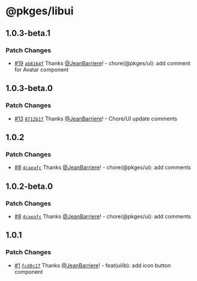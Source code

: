 # @pkges/libui

## 1.0.3-beta.1

### Patch Changes

- [#19](https://github.com/JeanBarriere/turbo-changeset-monorepo/pull/19) [`ab8164f`](https://github.com/JeanBarriere/turbo-changeset-monorepo/commit/ab8164f94c91c7d128b406fb8abcfa524648cb6e) Thanks [@JeanBarriere](https://github.com/JeanBarriere)! - chore(@pkges/ui): add comment for Avatar component

## 1.0.3-beta.0

### Patch Changes

- [#13](https://github.com/JeanBarriere/turbo-changeset-monorepo/pull/13) [`8712b1f`](https://github.com/JeanBarriere/turbo-changeset-monorepo/commit/8712b1fa82d151324ce19af71d3440120961c336) Thanks [@JeanBarriere](https://github.com/JeanBarriere)! - Chore/UI update comments

## 1.0.2

### Patch Changes

- [#8](https://github.com/JeanBarriere/turbo-changeset-monorepo/pull/8) [`4caeafc`](https://github.com/JeanBarriere/turbo-changeset-monorepo/commit/4caeafc7a1c157794822fa5fa052013e5581eda9) Thanks [@JeanBarriere](https://github.com/JeanBarriere)! - chore(@pkges/ui): add comments

## 1.0.2-beta.0

### Patch Changes

- [#8](https://github.com/JeanBarriere/turbo-changeset-monorepo/pull/8) [`4caeafc`](https://github.com/JeanBarriere/turbo-changeset-monorepo/commit/4caeafc7a1c157794822fa5fa052013e5581eda9) Thanks [@JeanBarriere](https://github.com/JeanBarriere)! - chore(@pkges/ui): add comments

## 1.0.1

### Patch Changes

- [#1](https://github.com/JeanBarriere/turbo-changeset-monorepo/pull/1) [`fcd0c17`](https://github.com/JeanBarriere/turbo-changeset-monorepo/commit/fcd0c17bbd72ae2b1efcba1d19e5e8b3c6a76c78) Thanks [@JeanBarriere](https://github.com/JeanBarriere)! - feat(uilib): add icon button component

